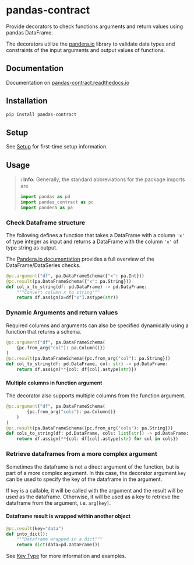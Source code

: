 # pandas-contract
Provide decorators to check functions arguments and return values using pandas DataFrame.

The decorators utilize the [pandera.io](https://pandera.readthedocs.io/) library to validate
data types and constraints of the input arguments and output values of functions.

## Documentation
Documentation on [pandas-contract.readthedocs.io](https://pandas-contract.readthedocs.io/en/latest/)

## Installation
```bash
pip install pandas-contract
```
## Setup

See [Setup](https://pandas-contract.readthedocs.io/en/latest/module-mode.html) for first-time setup information.

## Usage
> ℹ️ **Info:** Generally, the standard abbreviations for the package imports are
> ```python
> import pandas as pd
> import pandas_contract as pc
> import pandera as pa
> ```


### Check Dataframe structure
The following defines a function that takes a DataFrame with a column `'x'` of type
integer as input and returns a DataFrame with the column `'x'` of type string as output.

The [Pandera.io documentation](http://pandera.readthedocs.io) provides a full overview of the DataFrame/DataSeries
checks.

```python
@pc.argument("df", pa.DataFrameSchema({"x": pa.Int}))
@pc.result(pa.DataFrameSchema({"x": pa.String}))
def col_x_to_string(df: pd.DataFrame) -> pd.DataFrame:
    """Convert column x to string"""
    return df.assign(x=df["x"].astype(str))
```

### Dynamic Arguments and return values
Required columns and arguments can also be specified dynamically using a function that returns a schema.
```python
@pc.argument("df", pa.DataFrameSchema(
    {pc.from_arg("col"): pa.Column()})
)
@pc.result(pa.DataFrameSchema({pc.from_arg("col"): pa.String}))
def col_to_string(df: pd.DataFrame, col: str) -> pd.DataFrame:
    return df.assign(**{col: df[col].astype(str)})
```
#### Multiple columns in function argument
The decorator also supports multiple columns from the function argument.
```python
@pc.argument("df", pa.DataFrameSchema(
        {pc.from_arg("cols"): pa.Column()}
    )
)
@pc.result(pa.DataFrameSchema({pc.from_arg("cols"): pa.String}))
def cols_to_string(df: pd.DataFrame, cols: list[str]) -> pd.DataFrame:
    return df.assign(**{col: df[col].astype(str) for col in cols})
```

### Retrieve dataframes from a more complex argument
Sometimes the dataframe is not a direct argument of the function, but is part of a more complex argument.
In this case, the decorator argument `key` can be used to specify the key of the dataframe in the argument.

If `key` is a callable, it will be called with the argument and the result will be used as the dataframe.
Otherwise, it will be used as a key to retrieve the dataframe from the argument, i.e. `arg[key]`.

#### Dataframe result is wrapped within another object
```python
@pc.result(key="data")
def into_dict():
    """Dataframe wrapped in a dict"""
    return dict(data=pd.DataFrame())
```

See [Key Type](https://pandas-contract.readthedocs.io/en/latest/public-api.html#pandas_contract._decorator_v2.KeyT) for 
more information and examples.